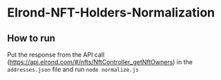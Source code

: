 # Elrond-NFT-Holders-Normalization

## How to run
Put the response from the API call (https://api.elrond.com/#/nfts/NftController_getNftOwners) in the `addresses.json` file and run `node normalize.js`
